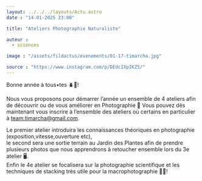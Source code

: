```yaml
---
layout: ../../../layouts/Actu.astro
date : "14-01-2025 23:00"

title: "Ateliers Photographie Naturaliste"

auteur :
  - sciences

image : "/assets/fildactus/evenements/01-17-timarcha.jpg"

source : "https://www.instagram.com/p/DEdcIXpIKZ5/"
---
```


Bonne année à tous•tes 🪲💚!  

Nous vous proposons pour démarrer l’année un ensemble de 4 ateliers afin de découvrir ou de vous améliorer en Photographie 📸 Vous pouvez dès maintenant vous inscrire à l’ensemble des ateliers où certains en particulier à team.timarcha@gmail.com.  

Le premier atelier introduira les connaissances théoriques en photographie (exposition,vitesse,ouverture etc),  
le second sera une sortie terrain au Jardin des Plantes afin de prendre plusieurs photos que nous apprendrons à retoucher ensemble lors du 3e atelier 🖥️.  
Enfin le 4e atelier se focalisera sur la photographie scientifique et les techniques de stacking très utile pour la macrophotographie 🦋🔬!
